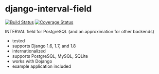 django-interval-field
=====================
[![Build Status](https://travis-ci.org/mpasternak/django-interval-field.svg?branch=master)](https://travis-ci.org/mpasternak/django-interval-field)
[![Coverage Status](https://img.shields.io/coveralls/mpasternak/django-interval-field.svg)](https://coveralls.io/r/mpasternak/django-interval-field)


INTERVAL field for PostgreSQL (and an approximation for other backends)

 * tested
 * supports Django 1.6, 1.7, and 1.8
 * internationalized
 * supports PostgreSQL, MySQL, SQLite
 * works with Dojango
 * example application included
